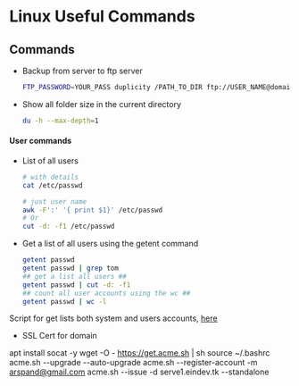 # Linux Useful Commands

## Commands

- Backup from server to ftp server

  ```bash
  FTP_PASSWORD=YOUR_PASS duplicity /PATH_TO_DIR ftp://USER_NAME@domain.com/PATH
  ```

- Show all folder size in the current directory

  ```bash
  du -h --max-depth=1
  ```

#### User commands

- List of all users

  ```bash
  # with details
  cat /etc/passwd

  # just user name
  awk -F':' '{ print $1}' /etc/passwd
  # Or
  cut -d: -f1 /etc/passwd
  ```

- Get a list of all users using the getent command

  ```bash
  getent passwd
  getent passwd | grep tom
  ## get a list all users ##
  getent passwd | cut -d: -f1
  ## count all user accounts using the wc ##
  getent passwd | wc -l
  ```

Script for get lists both system and users accounts, [here](https://github.com/ehsanghaffar/learning-bash-scripting/blob/main/part01/users_list.sh)

- SSL Cert for domain

apt install socat -y
wget -O - <https://get.acme.sh> | sh
source ~/.bashrc
acme.sh --upgrade --auto-upgrade
acme.sh --register-account -m arspand@gmail.com
acme.sh --issue -d serve1.eindev.tk --standalone

